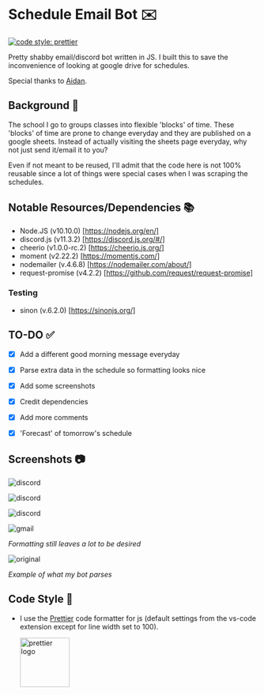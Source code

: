 # Schedule Email Bot :envelope:
[![code style: prettier](https://img.shields.io/badge/code_style-prettier-ff69b4.svg?style=flat-square)](https://github.com/prettier/prettier)

Pretty shabby email/discord bot written in JS. I built this to save the inconvenience of looking at google drive for schedules.

Special thanks to [Aidan](https://github.com/aidangoettsch).

## Background :flags:

The school I go to groups classes into flexible 'blocks' of time. These 'blocks' of time are prone to change everyday and they are published on a google sheets. Instead of actually visiting the sheets page everyday, why not just send it/email it to you?

Even if not meant to be reused, I'll admit that the code here is not 100% reusable since a lot of things were special cases when I was scraping the schedules.

## Notable Resources/Dependencies :books:

-   Node.JS (v10.10.0) [https://nodejs.org/en/]
-   discord.js (v11.3.2) [https://discord.js.org/#/]
-   cheerio (v1.0.0-rc.2) [https://cheerio.js.org/]
-   moment (v2.22.2) [https://momentjs.com/]
-   nodemailer (v.4.6.8) [https://nodemailer.com/about/]
-   request-promise (v4.2.2) [https://github.com/request/request-promise]

### Testing

-   sinon (v.6.2.0) [https://sinonjs.org/]



## TO-DO :white_check_mark:
- [x] Add a different good morning message everyday
- [x] Parse extra data in the schedule so formatting looks nice
- [x] Add some screenshots
- [x] Credit dependencies
- [x] Add more comments
- [x] 'Forecast' of tomorrow's schedule


## Screenshots :camera:
![discord](https://github.com/dumblole/schedule-email-bot/blob/master/image/Discord_2018-09-14_22-18-15.png)

![discord](https://github.com/dumblole/schedule-email-bot/blob/master/image/Discord_2018-09-14_22-19-26.png)

![discord](https://github.com/dumblole/schedule-email-bot/blob/master/image/Capture.PNG)

![gmail](https://github.com/dumblole/schedule-email-bot/blob/master/image/chrome_2018-09-14_22-21-55.png)

*Formatting still leaves a lot to be desired*

![original](https://github.com/dumblole/schedule-email-bot/blob/master/image/chrome_2018-09-14_22-22-11.png)

*Example of what my bot parses*
## Code Style :art:

-   I use the [Prettier](https://prettier.io/) code formatter for js (default settings from the vs-code extension except for line width set to 100).

    [<img src ="https://prettier.io/icon.png" alt="prettier logo" width="100" height="100">](https://prettier.io/)
